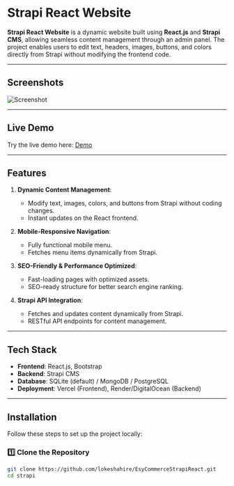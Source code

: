 # Strapi React Website  

**Strapi React Website** is a dynamic website built using **React.js** and **Strapi CMS**, allowing seamless content management through an admin panel. The project enables users to edit text, headers, images, buttons, and colors directly from Strapi without modifying the frontend code.  

---

## Screenshots  

![Screenshot](![image](https://github.com/user-attachments/assets/3a61706a-8468-4399-aab3-f4170dbc43ac)
)  

---

## Live Demo  

Try the live demo here: [Demo](https://frontend-wheat-iota.vercel.app/)  

---

## Features  

1. **Dynamic Content Management**:  
   - Modify text, images, colors, and buttons from Strapi without coding changes.  
   - Instant updates on the React frontend.  

2. **Mobile-Responsive Navigation**:  
   - Fully functional mobile menu.  
   - Fetches menu items dynamically from Strapi.  

3. **SEO-Friendly & Performance Optimized**:  
   - Fast-loading pages with optimized assets.  
   - SEO-ready structure for better search engine ranking.  

4. **Strapi API Integration**:  
   - Fetches and updates content dynamically from Strapi.  
   - RESTful API endpoints for content management.  

---

## Tech Stack  

- **Frontend**: React.js, Bootstrap  
- **Backend**: Strapi CMS  
- **Database**: SQLite (default) / MongoDB / PostgreSQL  
- **Deployment**: Vercel (Frontend), Render/DigitalOcean (Backend)  

---

## Installation  

Follow these steps to set up the project locally:  

### 1️⃣ Clone the Repository  
```bash  
git clone https://github.com/lokeshahire/EsyCommerceStrapiReact.git  
cd strapi  
